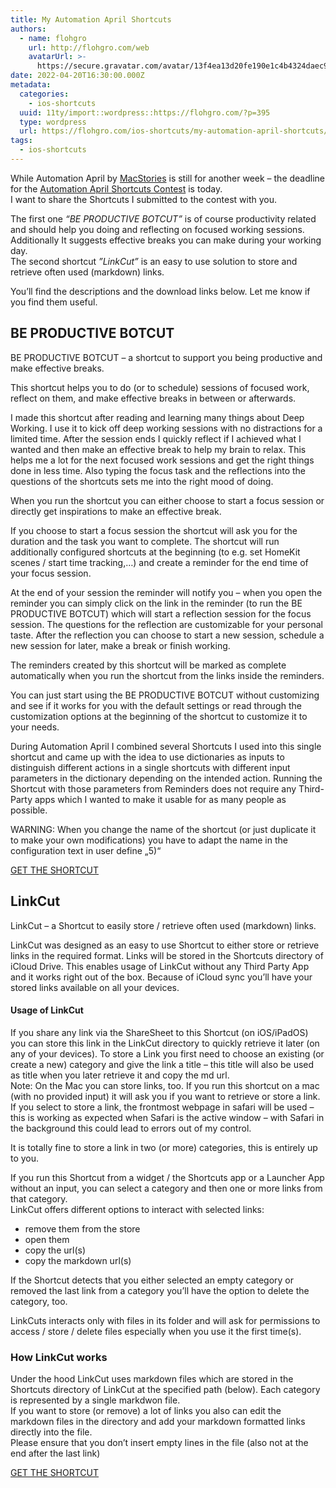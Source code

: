 ```yaml
---
title: My Automation April Shortcuts
authors:
  - name: flohgro
    url: http://flohgro.com/web
    avatarUrl: >-
      https://secure.gravatar.com/avatar/13f4ea13d20fe190e1c4b4324daec918?s=96&d=mm&r=g
date: 2022-04-20T16:30:00.000Z
metadata:
  categories:
    - ios-shortcuts
  uuid: 11ty/import::wordpress::https://flohgro.com/?p=395
  type: wordpress
  url: https://flohgro.com/ios-shortcuts/my-automation-april-shortcuts/
tags:
  - ios-shortcuts
---
```

While Automation April by [MacStories](www.macstories.net) is still for another week – the deadline for the [Automation April Shortcuts Contest](https://www.macstories.net/stories/enter-your-shortcuts-in-the-automation-april-shortcuts-contest/) is today.  
I want to share the Shortcuts I submitted to the contest with you.

The first one _“BE PRODUCTIVE BOTCUT”_ is of course productivity related and should help you doing and reflecting on focused working sessions. Additionally It suggests effective breaks you can make during your working day.  
The second shortcut _”LinkCut”_ is an easy to use solution to store and retrieve often used (markdown) links.

You’ll find the descriptions and the download links below. Let me know if you find them useful.

## BE PRODUCTIVE BOTCUT

BE PRODUCTIVE BOTCUT – a shortcut to support you being productive and make effective breaks.

This shortcut helps you to do (or to schedule) sessions of focused work, reflect on them, and make effective breaks in between or afterwards.

I made this shortcut after reading and learning many things about Deep Working. I use it to kick off deep working sessions with no distractions for a limited time. After the session ends I quickly reflect if I achieved what I wanted and then make an effective break to help my brain to relax. This helps me a lot for the next focused work sessions and get the right things done in less time. Also typing the focus task and the reflections into the questions of the shortcuts sets me into the right mood of doing.

When you run the shortcut you can either choose to start a focus session or directly get inspirations to make an effective break.

If you choose to start a focus session the shortcut will ask you for the duration and the task you want to complete. The shortcut will run additionally configured shortcuts at the beginning (to e.g. set HomeKit scenes / start time tracking,…) and create a reminder for the end time of your focus session.

At the end of your session the reminder will notify you – when you open the reminder you can simply click on the link in the reminder (to run the BE PRODUCTIVE BOTCUT) which will start a reflection session for the focus session. The questions for the reflection are customizable for your personal taste. After the reflection you can choose to start a new session, schedule a new session for later, make a break or finish working.

The reminders created by this shortcut will be marked as complete automatically when you run the shortcut from the links inside the reminders.

You can just start using the BE PRODUCTIVE BOTCUT without customizing and see if it works for you with the default settings or read through the customization options at the beginning of the shortcut to customize it to your needs.

During Automation April I combined several Shortcuts I used into this single shortcut and came up with the idea to use dictionaries as inputs to distinguish different actions in a single shortcuts with different input parameters in the dictionary depending on the intended action. Running the Shortcut with those parameters from Reminders does not require any Third-Party apps which I wanted to make it usable for as many people as possible.

WARNING: When you change the name of the shortcut (or just duplicate it to make your own modifications) you have to adapt the name in the configuration text in user define „5)“

[GET THE SHORTCUT](https://www.icloud.com/shortcuts/7c300009bb0248efa0f2a43f9864412a)

## LinkCut

LinkCut – a Shortcut to easily store / retrieve often used (markdown) links.

LinkCut was designed as an easy to use Shortcut to either store or retrieve links in the required format. Links will be stored in the Shortcuts directory of iCloud Drive. This enables usage of LinkCut without any Third Party App and it works right out of the box. Because of iCloud sync you’ll have your stored links available on all your devices.

#### Usage of LinkCut

If you share any link via the ShareSheet to this Shortcut (on iOS/iPadOS) you can store this link in the LinkCut directory to quickly retrieve it later (on any of your devices). To store a Link you first need to choose an existing (or create a new) category and give the link a title – this title will also be used as title when you later retrieve it and copy the md url.  
Note: On the Mac you can store links, too. If you run this shortcut on a mac (with no provided input) it will ask you if you want to retrieve or store a link. If you select to store a link, the frontmost webpage in safari will be used – this is working as expected when Safari is the active window – with Safari in the background this could lead to errors out of my control.

It is totally fine to store a link in two (or more) categories, this is entirely up to you.

If you run this Shortcut from a widget / the Shortcuts app or a Launcher App without an input, you can select a category and then one or more links from that category.  
LinkCut offers different options to interact with selected links:

-   remove them from the store
-   open them
-   copy the url(s)
-   copy the markdown url(s)

If the Shortcut detects that you either selected an empty category or removed the last link from a category you’ll have the option to delete the category, too.

LinkCuts interacts only with files in its folder and will ask for permissions to access / store / delete files especially when you use it the first time(s).

### How LinkCut works

Under the hood LinkCut uses markdown files which are stored in the Shortcuts directory of LinkCut at the specified path (below). Each category is represented by a single markdwon file.  
If you want to store (or remove) a lot of links you also can edit the markdown files in the directory and add your markdown formatted links directly into the file.  
Please ensure that you don’t insert empty lines in the file (also not at the end after the last link)

[GET THE SHORTCUT](https://www.icloud.com/shortcuts/ee1a479d5bd442469ffcf9d044eb4416)